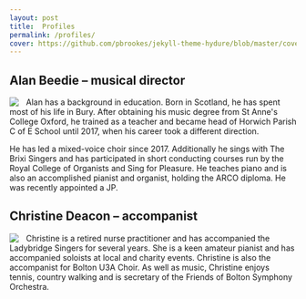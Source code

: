 ```yaml
---
layout: post
title:  Profiles
permalink: /profiles/
cover: https://github.com/pbrookes/jekyll-theme-hydure/blob/master/cover.jpg?raw=true
---
```

## Alan Beedie – musical director

<img align="left" style="padding-right: 10px;" src="https://www.ladybridgesingers.org.uk/images/beedie.png">Alan has a background in education. Born in Scotland, he has spent most of his life in Bury. After obtaining his music degree from St Anne's College Oxford, he trained as a teacher and became head of Horwich Parish C of E School until 2017, when his career took a different direction.

He has led a mixed-voice choir since 2017. Additionally he sings with The Brixi Singers and has participated in short conducting courses run by the Royal College of Organists and Sing for Pleasure. He teaches piano and is also an accomplished pianist and organist, holding the ARCO diploma. He was recently appointed a JP.<br>

## Christine Deacon – accompanist

<img align="left" style="padding-right: 10px;" src="https://www.ladybridgesingers.org.uk/images/deacon.png">Christine is a retired nurse practitioner and has accompanied the Ladybridge Singers for several years. She is a keen amateur pianist and has accompanied soloists at local and charity events. Christine is also the accompanist for Bolton U3A Choir. As well as music, Christine enjoys tennis, country walking and is secretary of the Friends of Bolton Symphony Orchestra.
